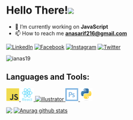 
# Hello There!<img src="https://raw.githubusercontent.com/MartinHeinz/MartinHeinz/master/wave.gif" width="30px">


- 🔭 I’m currently working on **JavaScript**
- 📫 How to reach me **anasarif216@gmail.com**

[![LinkedIn](https://img.shields.io/badge/LinkedIn-0077B5?style=for-the-badge&logo=linkedin&logoColor=white)](https://www.linkedin.com/in/ianasarif/) 
[![Facebook](https://img.shields.io/badge/Facebook-1877F2?style=for-the-badge&logo=facebook&logoColor=white)](https://www.facebook.com/iAnasArif)
[![Instagram](https://img.shields.io/badge/Instagram-E4405F?style=for-the-badge&logo=instagram&logoColor=white)](https://www.instagram.com/anas.arif_)
[![Twitter](https://img.shields.io/badge/Twitter-1DA1F2?style=for-the-badge&logo=twitter&logoColor=white )](https://www.twitter.com/anas_arif_)


<img src="https://komarev.com/ghpvc/?username=ianas19&label=Profile%20views&color=0e75b6&style=flat-square" alt="ianas19" width="150" />



<h2 align="left">Languages and Tools:</h2>

<p align="left"> 
  <a href="https://developer.mozilla.org/en-US/docs/Web/JavaScript" target="_blank"> <img src="https://raw.githubusercontent.com/devicons/devicon/master/icons/javascript/javascript-original.svg" alt="javascript" width=35" height="auto"/> </a> 
  <a href="https://reactjs.org/" target="_blank"> <img src="https://raw.githubusercontent.com/devicons/devicon/master/icons/react/react-original-wordmark.svg" alt="react" width="35" height="auto"/> </a>
  <a href="https://www.adobe.com/in/products/illustrator.html" target="_blank"> <img src="https://www.vectorlogo.zone/logos/adobe_illustrator/adobe_illustrator-icon.svg" alt="illustrator" width="35" height="auto"/> </a> 
  <a href="https://www.photoshop.com/en" target="_blank"> <img src="https://raw.githubusercontent.com/devicons/devicon/master/icons/photoshop/photoshop-line.svg" alt="photoshop" width="35" height="auto" /> </a> 
  <a href="https://www.python.org" target="_blank"> <img src="https://raw.githubusercontent.com/devicons/devicon/master/icons/python/python-original.svg" alt="python" width="35" height="auto"/> </a> </p>



<img align="top" src="https://github-readme-stats.vercel.app/api/top-langs/?username=ianas19&theme=react&hide_border=true)" /> [![Anurag github stats](https://github-readme-stats.vercel.app/api?username=ianas19&show_icons=true&count_private=true&theme=react&hide_border=true)](https://github.com/anuraghazra/github-readme-stats)
  
    
  <!--
![Anurag's GitHub stats](https://github-readme-stats.vercel.app/api?username=ianas19&show_icons=true&theme=gotham  ) <img align="top" src="https://github-readme-stats.vercel.app/api/top-langs/?username=ianas19&theme=gotham" /> -->

